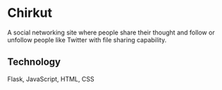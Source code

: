 # Chirkut

A social networking site where people share their thought and follow or unfollow people like Twitter with file sharing capability.


## Technology
Flask, JavaScript, HTML, CSS
